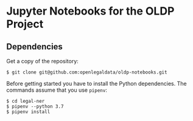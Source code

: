 # Jupyter Notebooks for the OLDP Project

## Dependencies

Get a copy of the repository:
```
$ git clone git@github.com:openlegaldata/oldp-notebooks.git
```

Before getting started you have to install the Python dependencies. The commands assume that you use `pipenv`:
```
$ cd legal-ner
$ pipenv --python 3.7
$ pipenv install
```
